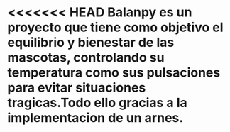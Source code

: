 <<<<<<< HEAD
Balanpy es un proyecto que tiene como objetivo el equilibrio y bienestar de las mascotas, controlando su temperatura como sus pulsaciones para evitar situaciones tragicas.Todo ello gracias a la implementacion de un arnes. 
=======

